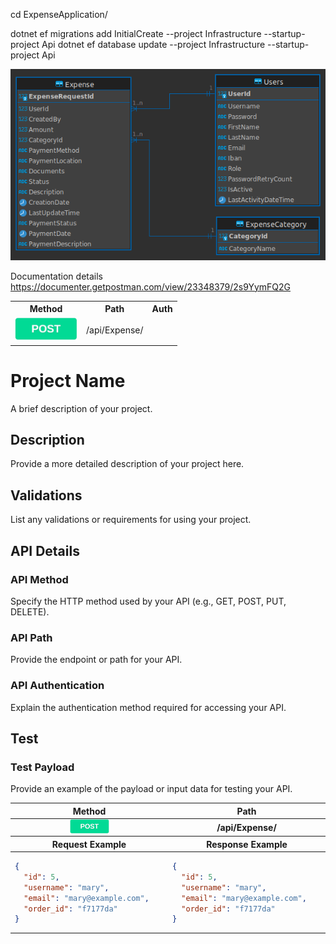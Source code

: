 cd ExpenseApplication/

dotnet ef migrations add InitialCreate --project Infrastructure --startup-project Api
dotnet ef database update --project Infrastructure --startup-project Api



![erd.png](.github%2Fassets%2Ferd.png)


Documentation details https://documenter.getpostman.com/view/23348379/2s9YymFQ2G


<table>
  <tr>
    <th>Method</th>
    <th>Path</th>
    <th>Auth</th>
  </tr>
  <tr>
    <td>
      <img src=".github/assets/POST.png" alt="POST" width="100"/>
    </td>    <td>/api/Expense/</td>

  </tr>
</table>

# Project Name

A brief description of your project.

## Description

Provide a more detailed description of your project here.

## Validations

List any validations or requirements for using your project.

## API Details

### API Method

Specify the HTTP method used by your API (e.g., GET, POST, PUT, DELETE).

### API Path

Provide the endpoint or path for your API.

### API Authentication

Explain the authentication method required for accessing your API.

## Test



### Test Payload

Provide an example of the payload or input data for testing your API.









<table style="padding: 0;margin: 0">
    <thead style="padding: 0;margin: 0">
        <tr style="padding: 0;margin: 0">
          <th width="10%">Method</th>
          <th width="40%">Path </th>
        </tr>
    </thead>
    <tbody style="padding: 0;margin: 0">
      <tr width="100%">
        <td align="center" style="padding: 0;margin: 0">
          <img src=".github/assets/POST.png" alt="POST" width="25%"/>
        </td>
        <td align="center" style="padding: 0;margin: 0"><b>/api/Expense/</b></td>
      </tr>
      
</tbody>
<thead>
    <tr>
    <th width="50%">Request Example</th>
    <th width="50%">Response Example</th>
    </tr>
</thead>
<tbody> 

<tr width="100%" style="padding: 0;margin: 0">
  <td height="0px" style="padding-bottom: 0%;padding-top: 0%; margin: 0%">

```json
{
  "id": 5,
  "username": "mary",
  "email": "mary@example.com",
  "order_id": "f7177da"
}
```
</td>
<td height="0px" style="padding-bottom: 0%;padding-top: 0%; margin: 0%">

```json
{
  "id": 5,
  "username": "mary",
  "email": "mary@example.com",
  "order_id": "f7177da"
}
```
</td>
</tr>
</tbody> 

</table>


